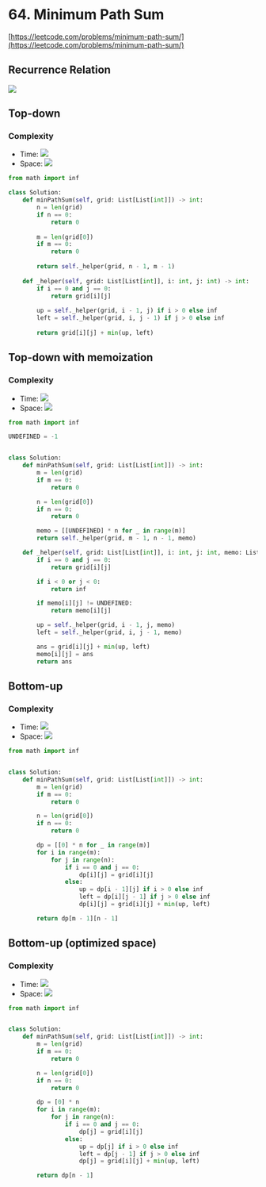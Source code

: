 # 64. Minimum Path Sum
[https://leetcode.com/problems/minimum-path-sum/](https://leetcode.com/problems/minimum-path-sum/)

## Recurrence Relation
<img src="https://latex.codecogs.com/gif.latex?\LARGE&space;F(i,&space;j)&space;=&space;grid[i][j]&space;&plus;&space;min{\begin{cases}F(i-1,j)\text{&space;if&space;}&space;i&space;>&space;0\text{&space;else&space;}&space;&plus;\infty&space;\\&space;F(i,j&space;-&space;1)\text{&space;if&space;}&space;j&space;>&space;0\text{&space;else&space;}&space;&plus;\infty&space;\\&space;0&space;\text{&space;if&space;}&space;i&space;=&space;0&space;\text{&space;and&space;}&space;j=0&space;\end{cases}}">

## Top-down
### Complexity
- Time: <img src="https://render.githubusercontent.com/render/math?math=\mathcal{O}(2^{\max(m, n)})">
- Space: <img src="https://render.githubusercontent.com/render/math?math=\mathcal{O}(m%2Bn)">

```python
from math import inf

class Solution:
    def minPathSum(self, grid: List[List[int]]) -> int:
        n = len(grid)
        if n == 0:
            return 0
        
        m = len(grid[0])
        if m == 0:
            return 0
        
        return self._helper(grid, n - 1, m - 1)
        
    def _helper(self, grid: List[List[int]], i: int, j: int) -> int:
        if i == 0 and j == 0:
            return grid[i][j]
        
        up = self._helper(grid, i - 1, j) if i > 0 else inf
        left = self._helper(grid, i, j - 1) if j > 0 else inf
        
        return grid[i][j] + min(up, left)
```

## Top-down with memoization
### Complexity
- Time:  <img src="https://render.githubusercontent.com/render/math?math=\mathcal{O}(mn)">
- Space: <img src="https://render.githubusercontent.com/render/math?math=\mathcal{O}(mn)">

```python
from math import inf

UNDEFINED = -1


class Solution:
    def minPathSum(self, grid: List[List[int]]) -> int:
        m = len(grid)
        if m == 0:
            return 0

        n = len(grid[0])
        if n == 0:
            return 0

        memo = [[UNDEFINED] * n for _ in range(m)]
        return self._helper(grid, m - 1, n - 1, memo)

    def _helper(self, grid: List[List[int]], i: int, j: int, memo: List[List[int]]) -> int:
        if i == 0 and j == 0:
            return grid[i][j]

        if i < 0 or j < 0:
            return inf

        if memo[i][j] != UNDEFINED:
            return memo[i][j]

        up = self._helper(grid, i - 1, j, memo)
        left = self._helper(grid, i, j - 1, memo)

        ans = grid[i][j] + min(up, left)
        memo[i][j] = ans
        return ans
```

## Bottom-up
### Complexity
- Time:  <img src="https://render.githubusercontent.com/render/math?math=\mathcal{O}(mn)">
- Space: <img src="https://render.githubusercontent.com/render/math?math=\mathcal{O}(mn)">

```python
from math import inf


class Solution:
    def minPathSum(self, grid: List[List[int]]) -> int:
        m = len(grid)
        if m == 0:
            return 0

        n = len(grid[0])
        if n == 0:
            return 0

        dp = [[0] * n for _ in range(m)]
        for i in range(m):
            for j in range(n):
                if i == 0 and j == 0:
                    dp[i][j] = grid[i][j]
                else:
                    up = dp[i - 1][j] if i > 0 else inf
                    left = dp[i][j - 1] if j > 0 else inf
                    dp[i][j] = grid[i][j] + min(up, left)

        return dp[m - 1][n - 1]
```

## Bottom-up (optimized space)
### Complexity
- Time:  <img src="https://render.githubusercontent.com/render/math?math=\mathcal{O}(mn)">
- Space: <img src="https://render.githubusercontent.com/render/math?math=\mathcal{O}(n)">

```python
from math import inf


class Solution:
    def minPathSum(self, grid: List[List[int]]) -> int:
        m = len(grid)
        if m == 0:
            return 0

        n = len(grid[0])
        if n == 0:
            return 0

        dp = [0] * n
        for i in range(m):
            for j in range(n):
                if i == 0 and j == 0:
                    dp[j] = grid[i][j]
                else:
                    up = dp[j] if i > 0 else inf
                    left = dp[j - 1] if j > 0 else inf
                    dp[j] = grid[i][j] + min(up, left)

        return dp[n - 1]
```
